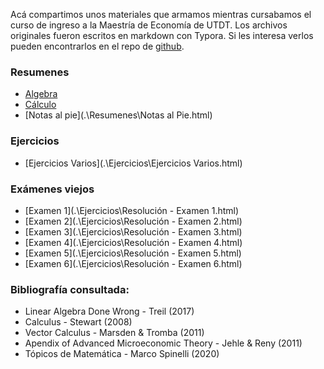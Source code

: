Acá compartimos unos materiales que armamos mientras cursabamos el curso de ingreso a la Maestría de Economía de UTDT.
Los archivos originales fueron escritos en markdown con Typora. Si les interesa verlos pueden encontrarlos en el repo de [github](https://github.com/ndharari/MateUTDT).

### Resumenes

- [Algebra](.\Resumenes\Algebra.html)
- [Cálculo](.\Resumenes\Cálculo.html)
- [Notas al pie](.\Resumenes\Notas al Pie.html)

### Ejercicios

- [Ejercicios Varios](.\Ejercicios\Ejercicios Varios.html)

### Exámenes viejos

- [Examen 1](.\Ejercicios\Resolución - Examen 1.html)
- [Examen 2](.\Ejercicios\Resolución - Examen 2.html)
- [Examen 3](.\Ejercicios\Resolución - Examen 3.html)
- [Examen 4](.\Ejercicios\Resolución - Examen 4.html)
- [Examen 5](.\Ejercicios\Resolución - Examen 5.html)
- [Examen 6](.\Ejercicios\Resolución - Examen 6.html)

### Bibliografía consultada:
 - Linear Algebra Done Wrong - Treil (2017)
 - Calculus - Stewart (2008)
 - Vector Calculus - Marsden & Tromba (2011)
 - Apendix of Advanced Microeconomic Theory - Jehle & Reny (2011)
 - Tópicos de Matemática - Marco Spinelli (2020)
